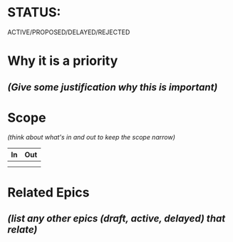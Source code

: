 # STATUS: 
ACTIVE/PROPOSED/DELAYED/REJECTED

# Why it is a priority

*(Give some justification why this is important)*
-
# Scope

*(think about what's in and out to keep the scope narrow)*

| In  | Out |
| --- | --- |
|     |     |
|     |     |

# Related Epics
*(list any other epics (draft, active, delayed) that relate)*
- 